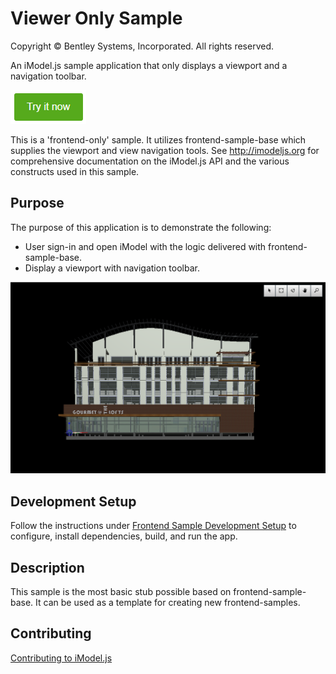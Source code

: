 # Viewer Only Sample

Copyright © Bentley Systems, Incorporated. All rights reserved.

An iModel.js sample application that only displays a viewport and a navigation toolbar.

[![Click to run the demo](../../tools/frontend-sample-base/docs/try-it-now.png)](https://vieweronlysample.z13.web.core.windows.net/)

This is a 'frontend-only' sample.  It utilizes frontend-sample-base which supplies the viewport and view navigation tools. See http://imodeljs.org for comprehensive documentation on the iModel.js API and the various constructs used in this sample.

## Purpose

The purpose of this application is to demonstrate the following:

* User sign-in and open iModel with the logic delivered with frontend-sample-base.
* Display a viewport with navigation toolbar.

![Screenshot of the application](./docs/overview.png)

## Development Setup

Follow the instructions under [Frontend Sample Development Setup](../../README.md#frontend-sample-development-setup) to configure, install dependencies, build, and run the app.

## Description

This sample is the most basic stub possible based on frontend-sample-base.  It can be used as a template for creating new frontend-samples.

## Contributing

[Contributing to iModel.js](https://github.com/imodeljs/imodeljs/blob/master/CONTRIBUTING.md)
